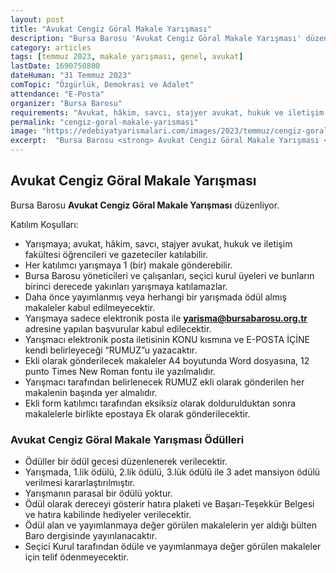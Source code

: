 ```yaml
---
layout: post
title: "Avukat Cengiz Göral Makale Yarışması"
description: "Bursa Barosu 'Avukat Cengiz Göral Makale Yarışması' düzenliyor."
category: articles
tags: [temmuz 2023, makale yarışması, genel, avukat]
lastDate: 1690750800
dateHuman: "31 Temmuz 2023"
comTopic: "Özgürlük, Demokrasi ve Adalet"
attendance: "E-Posta"
organizer: "Bursa Barosu"
requirements: "Avukat, hâkim, savcı, stajyer avukat, hukuk ve iletişim fakültesi öğrencileri ve gazeteciler katılabilir."
permalink: "cengiz-goral-makale-yarismasi"
image: "https://edebiyatyarismalari.com/images/2023/temmuz/cengiz-goral-makale-yarismasi.jpg"
excerpt:  "Bursa Barosu <strong> Avukat Cengiz Göral Makale Yarışması </strong> düzenliyor."
---
```


## Avukat Cengiz Göral Makale Yarışması
Bursa Barosu **Avukat Cengiz Göral Makale Yarışması** düzenliyor.  

Katılım Koşulları:
- Yarışmaya; avukat, hâkim, savcı, stajyer avukat, hukuk ve iletişim fakültesi öğrencileri ve gazeteciler katılabilir.
- Her katılımcı yarışmaya 1 (bir) makale gönderebilir.
- Bursa Barosu yöneticileri ve çalışanları, seçici kurul üyeleri ve bunların birinci derecede yakınları yarışmaya katılamazlar.
- Daha önce yayımlanmış veya herhangi bir yarışmada ödül almış makaleler kabul edilmeyecektir. 
- Yarışmaya sadece elektronik posta ile **yarişma@bursabarosu.org.tr** adresine yapılan başvurular kabul edilecektir.
- Yarışmacı elektronik posta iletisinin KONU kısmına ve E-POSTA İÇİNE kendi belirleyeceği “RUMUZ”u yazacaktır.
- Ekli olarak gönderilecek makaleler A4 boyutunda Word dosyasına, 12 punto Times New Roman fontu ile yazılmalıdır.
- Yarışmacı tarafından belirlenecek RUMUZ ekli olarak gönderilen her makalenin başında yer almalıdır.
- Ekli form katılımcı tarafından eksiksiz olarak doldurulduktan sonra makalelerle birlikte epostaya Ek olarak gönderilecektir.


### Avukat Cengiz Göral Makale Yarışması Ödülleri
- Ödüller bir ödül gecesi düzenlenerek verilecektir.
- Yarışmada, 1.lik ödülü, 2.lik ödülü, 3.lük ödülü ile 3 adet mansiyon ödülü verilmesi kararlaştırılmıştır.
- Yarışmanın parasal bir ödülü yoktur.
- Ödül olarak dereceyi gösterir hatıra plaketi ve Başarı-Teşekkür Belgesi ve hatıra kabilinde hediyeler verilecektir.
- Ödül alan ve yayımlanmaya değer görülen makalelerin yer aldığı bülten Baro dergisinde yayınlanacaktır.
- Seçici Kurul tarafından ödüle ve yayımlanmaya değer görülen makaleler için telif ödenmeyecektir. 